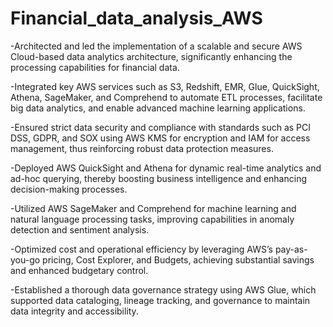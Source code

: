 # Financial_data_analysis_AWS

-Architected and led the implementation of a scalable and secure AWS Cloud-based data analytics architecture, significantly enhancing the processing capabilities for financial data.

-Integrated key AWS services such as S3, Redshift, EMR, Glue, QuickSight, Athena, SageMaker, and Comprehend to automate ETL processes, facilitate big data analytics, and enable advanced machine learning applications.

-Ensured strict data security and compliance with standards such as PCI DSS, GDPR, and SOX using AWS KMS for encryption and IAM for access management, thus reinforcing robust data protection measures.

-Deployed AWS QuickSight and Athena for dynamic real-time analytics and ad-hoc querying, thereby boosting business intelligence and enhancing decision-making processes.

-Utilized AWS SageMaker and Comprehend for machine learning and natural language processing tasks, improving capabilities in anomaly detection and sentiment analysis.

-Optimized cost and operational efficiency by leveraging AWS’s pay-as-you-go pricing, Cost Explorer, and Budgets, achieving substantial savings and enhanced budgetary control.

-Established a thorough data governance strategy using AWS Glue, which supported data cataloging, lineage tracking, and governance to maintain data integrity and accessibility.
